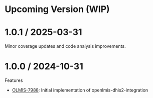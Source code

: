 Upcoming Version (WIP)
==================

1.0.1 / 2025-03-31
==================

Minor coverage updates and code analysis improvements.

1.0.0 / 2024-10-31
==================

Features
* [OLMIS-7988](https://openlmis.atlassian.net/browse/OLMIS-7988): Initial implementation of openlmis-dhis2-integration